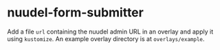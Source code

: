 # nuudel-form-submitter

Add a file `url` containing the nuudel admin URL in an overlay and apply it using `kustomize`.
An example overlay directory is at `overlays/example`.
